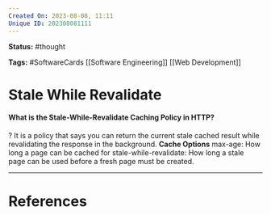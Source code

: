 ```yaml
---
Created On: 2023-08-08, 11:11
Unique ID: 202308081111
---
```

**Status:** #thought 

**Tags:**  #SoftwareCards [[Software Engineering]] [[Web Development]]

# Stale While Revalidate

#### What is the Stale-While-Revalidate Caching Policy in HTTP? 
?
It is a policy that says you can return the current stale cached result while revalidating the response in the background. 
**Cache Options**
max-age: How long a page can be cached for
stale-while-revalidate: How long a stale page can be used before a fresh page must be created.
<!--SR:!2024-06-30,215,250-->




---
# References
